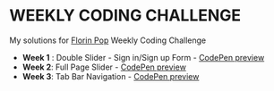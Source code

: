 # WEEKLY CODING CHALLENGE

My solutions for [Florin Pop](https://www.florin-pop.com/blog/2019/03/weekly-coding-challenge) Weekly Coding Challenge

- **Week 1** : Double Slider - Sign in/Sign up Form - [CodePen preview](https://codepen.io/liloo2040/pen/VwZzXyy)
- **Week 2**: Full Page Slider - [CodePen preview](https://codepen.io/liloo2040/pen/wvwybyv)
-  **Week 3**: Tab Bar Navigation - [CodePen preview](https://codepen.io/liloo2040/pen/KKPxPeb)
